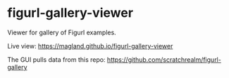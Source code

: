 # figurl-gallery-viewer

Viewer for gallery of Figurl examples.

Live view: https://magland.github.io/figurl-gallery-viewer

The GUI pulls data from this repo: https://github.com/scratchrealm/figurl-gallery
